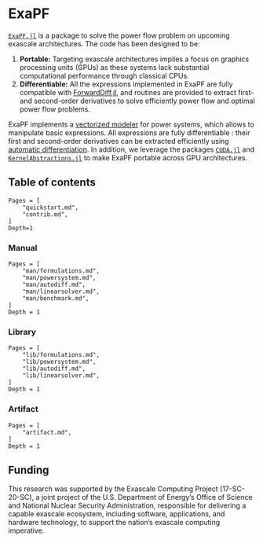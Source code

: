 # ExaPF

[`ExaPF.jl`](https://github.com/exanauts/ExaPF.jl) is a
package to solve the power flow problem on upcoming exascale architectures.
The code has been designed to be:
1. **Portable:** Targeting exascale architectures implies a focus on graphics processing units (GPUs) as these systems lack substantial computational performance through classical CPUs.
1. **Differentiable:** All the expressions implemented in ExaPF are fully compatible with [ForwardDiff.jl](https://github.com/JuliaDiff/ForwardDiff.jl/), and routines are provided to extract first- and second-order derivatives to solve efficiently power flow and optimal power flow problems.

ExaPF implements a [vectorized modeler](man/formulations.md) for power systems, which allows
to manipulate basic expressions. All expressions are fully differentiable :
their first and second-order derivatives can be extracted efficiently
using [automatic differentiation](man/autodiff.md). In addition,
we leverage the packages [`CUDA.jl`](https://github.com/JuliaGPU/CUDA.jl) and
[`KernelAbstractions.jl`](https://github.com/JuliaGPU/KernelAbstractions.jl) to make ExaPF portable across GPU architectures.


## Table of contents

```@contents
Pages = [
    "quickstart.md",
    "contrib.md",
]
Depth=1
```

### Manual

```@contents
Pages = [
    "man/formulations.md",
    "man/powersystem.md",
    "man/autodiff.md",
    "man/linearsolver.md",
    "man/benchmark.md",
]
Depth = 1
```

### Library

```@contents
Pages = [
    "lib/formulations.md",
    "lib/powersystem.md",
    "lib/autodiff.md",
    "lib/linearsolver.md",
]
Depth = 1
```

### Artifact
```@contents
Pages = [
    "artifact.md",
]
Depth = 1
```


## Funding

This research was supported by the Exascale Computing Project (17-SC-20-SC),
a joint project of the U.S. Department of Energy’s Office of Science and
National Nuclear Security Administration, responsible for delivering a
capable exascale ecosystem, including software, applications, and hardware
technology, to support the nation’s exascale computing imperative.
